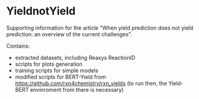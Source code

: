 # YieldnotYield
Supporting information for the article "When yield prediction does not yield prediction: an overview of the current challenges".


Contains: 

- extracted datasets, including Reaxys ReactionID
- scripts for plots generation
- training scripts for simple models
- modified scripts for BERT-Yield from https://github.com/rxn4chemistry/rxn_yields (to run then, the Yield-BERT envinroment from there is necessary)
